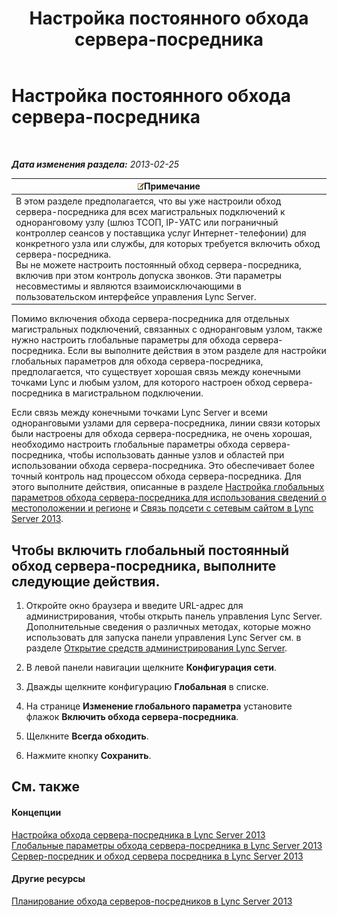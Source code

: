 ﻿---
title: Настройка постоянного обхода сервера-посредника
TOCTitle: Настройка постоянного обхода сервера-посредника
ms:assetid: 370c4f54-e520-4d77-96a3-84c5e84a9996
ms:mtpsurl: https://technet.microsoft.com/ru-ru/library/Gg425846(v=OCS.15)
ms:contentKeyID: 49309432
ms.date: 05/19/2016
mtps_version: v=OCS.15
ms.translationtype: HT
---

# Настройка постоянного обхода сервера-посредника

 

_**Дата изменения раздела:** 2013-02-25_

<table>
<thead>
<tr class="header">
<th><img src="images/Gg398412.note(OCS.15).gif" title="note" alt="note" />Примечание</th>
</tr>
</thead>
<tbody>
<tr class="odd">
<td>В этом разделе предполагается, что вы уже настроили обход сервера-посредника для всех магистральных подключений к одноранговому узлу (шлюз ТСОП, IP-УАТС или пограничный контроллер сеансов у поставщика услуг Интернет-телефонии) для конкретного узла или службы, для которых требуется включить обход сервера-посредника.<br />
Вы не можете настроить постоянный обход сервера-посредника, включив при этом контроль допуска звонков. Эти параметры несовместимы и являются взаимоисключающими в пользовательском интерфейсе управления Lync Server.</td>
</tr>
</tbody>
</table>


Помимо включения обхода сервера-посредника для отдельных магистральных подключений, связанных с одноранговым узлом, также нужно настроить глобальные параметры для обхода сервера-посредника. Если вы выполните действия в этом разделе для настройки глобальных параметров для обхода сервера-посредника, предполагается, что существует хорошая связь между конечными точками Lync и любым узлом, для которого настроен обход сервера-посредника в магистральном подключении.

Если связь между конечными точками Lync Server и всеми одноранговыми узлами для сервера-посредника, линии связи которых были настроены для обхода сервера-посредника, не очень хорошая, необходимо настроить глобальные параметры обхода сервера-посредника, чтобы использовать данные узлов и областей при использовании обхода сервера-посредника. Это обеспечивает более точный контроль над процессом обхода сервера-посредника. Для этого выполните действия, описанные в разделе [Настройка глобальных параметров обхода сервера-посредника для использования сведений о местоположении и регионе](lync-server-2013-configure-media-bypass-global-settings-to-use-site-and-region-information.md) и [Связь подсети с сетевым сайтом в Lync Server 2013](lync-server-2013-associate-a-subnet-with-a-network-site.md).

## Чтобы включить глобальный постоянный обход сервера-посредника, выполните следующие действия.

1.  Откройте окно браузера и введите URL-адрес для администрирования, чтобы открыть панель управления Lync Server. Дополнительные сведения о различных методах, которые можно использовать для запуска панели управления Lync Server см. в разделе [Открытие средств администрирования Lync Server](lync-server-2013-open-lync-server-administrative-tools.md).

2.  В левой панели навигации щелкните **Конфигурация сети**.

3.  Дважды щелкните конфигурацию **Глобальная** в списке.

4.  На странице **Изменение глобального параметра** установите флажок **Включить обхода сервера-посредника**.

5.  Щелкните **Всегда обходить**.

6.  Нажмите кнопку **Сохранить**.

## См. также

#### Концепции

[Настройка обхода сервера-посредника в Lync Server 2013](lync-server-2013-configure-media-bypass.md)  
[Глобальные параметры обхода сервера-посредника в Lync Server 2013](lync-server-2013-global-media-bypass-options.md)  
[Сервер-посредник и обход сервера посредника в Lync Server 2013](lync-server-2013-media-bypass-and-mediation-server.md)  

#### Другие ресурсы

[Планирование обхода серверов-посредников в Lync Server 2013](lync-server-2013-planning-for-media-bypass.md)

